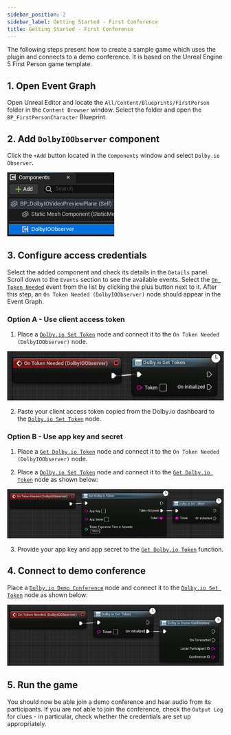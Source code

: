 ```yaml
---
sidebar_position: 2
sidebar_label: Getting Started - First Conference
title: Getting Started - First Conference
---
```


The following steps present how to create a sample game which uses the plugin and connects to a demo conference. It is based on the Unreal Engine 5 First Person game template.

## 1. Open Event Graph
Open Unreal Editor and locate the `All/Content/Blueprints/FirstPerson` folder in the `Content Browser` window. Select the folder and open the `BP_FirstPersonCharacter` Blueprint.

## 2. Add `DolbyIOObserver` component
Click the `+Add` button located in the `Components` window and select `Dolby.io Observer`.

![](../../static/img/first-conf-observer-component.png)

## 3. Configure access credentials
Select the added component and check its details in the `Details` panel. Scroll down to the `Events` section to see the available events. Select the [`On Token Needed`](../blueprints/events#on-token-needed) event from the list by clicking the plus button next to it. After this step, an `On Token Needed (DolbyIOObserver)` node should appear in the Event Graph.

### Option A - Use client access token
1. Place a [`Dolby.io Set Token`](../blueprints/functions#dolbyio-set-token) node and connect it to the `On Token Needed (DolbyIOObserver)` node.

![](../../static/img/first-conf-set-token.png)

2. Paste your client access token copied from the Dolby.io dashboard to the [`Dolby.io Set Token`](../blueprints/functions#dolbyio-set-token) node.

### Option B - Use app key and secret
1. Place a [`Get Dolby.io Token`](../blueprints/functions#get-dolbyio-token) node and connect it to the `On Token Needed (DolbyIOObserver)` node.

2. Place a [`Dolby.io Set Token`](../blueprints/functions#dolbyio-set-token) node and connect it to the [`Get Dolby.io Token`](../blueprints/functions#get-dolbyio-token) node as shown below:

![](../../static/img/first-conf-get-token.png)

3. Provide your app key and app secret to the [`Get Dolby.io Token`](../blueprints/functions#get-dolbyio-token) function.

## 4. Connect to demo conference  
Place a [`Dolby.io Demo Conference`](../blueprints/functions#dolbyio-demo-conference) node and connect it to the [`Dolby.io Set Token`](../blueprints/functions#dolbyio-set-token) node as shown below:

![](../../static/img/first-conf-demo.png)

## 5. Run the game
You should now be able join a demo conference and hear audio from its participants. If you are not able to join the conference, check the `Output Log` for clues - in particular, check whether the credentials are set up appropriately.